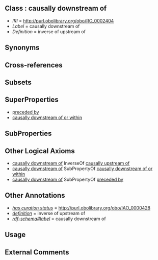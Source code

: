 
## Class : causally downstream of

 * *IRI* = http://purl.obolibrary.org/obo/RO_0002404
 * *Label* = causally downstream of
 * *Definition* = inverse of upstream of

## Synonyms


## Cross-references


## Subsets


## SuperProperties

 * [preceded by](../../BFO/62/BFO_0000062.md)
 * [causally downstream of or within](../../RO/27/RO_0002427.md)

## SubProperties


## Other Logical Axioms

 * [causally downstream of](../../RO/04/RO_0002404.md) InverseOf [causally upstream of](../../RO/11/RO_0002411.md)
 * [causally downstream of](../../RO/04/RO_0002404.md) SubPropertyOf [causally downstream of or within](../../RO/27/RO_0002427.md)
 * [causally downstream of](../../RO/04/RO_0002404.md) SubPropertyOf [preceded by](../../BFO/62/BFO_0000062.md)

## Other Annotations

 * *[has curation status](../../IAO/14/IAO_0000114.md)* = http://purl.obolibrary.org/obo/IAO_0000428
 * *[definition](../../IAO/15/IAO_0000115.md)* = inverse of upstream of
 * *[rdf-schema#label](../../el/rdf-schema#label.md)* = causally downstream of

## Usage


## External Comments

